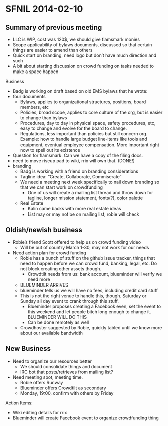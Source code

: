 SFNIL 2014-02-10
================

Summary of previous meeting
---------------------------

* LLC is WIP, cost was 120$, we should give flamsmark monies
* Scope applicability of bylaws documents, discussed so that certain things are easier to amend than others
* Quick start on branding, need logo but don’t have much direction and such
* A bit about starting discussion on crowd funding on tasks needed to make a space happen

 Business

* Badg is working on draft based on old EMS bylaws that he wrote:
* four documents
   * Bylaws, applies to organizational structures, positions, board members, etc
   * Policies, broad scope, applies to core culture of the org, but is easier to change than bylaws
   * Procedures, day to day in physical space, safety procedures, etc, easy to change and evolve for the board to change.
   * Regulations, less important than policies but still concern org. Example: how to handle large budget line-items like tools and equipment, eventual employee compensation. More important right now to spell out its existence
* Question for flamsmark: Can we have a copy of the filing docs.
* need to move riseup pad to wiki, rrix will own that. (DONE!)
* branding
   * Badg is working with a friend on branding considerations
   * Tagline idea: “Create, Collaborate, Commiserate”
   * We need a meeting next week specifically to nail down branding so that we can start work on crowdfunding
      * One of us will create a mailing list thread and throw down for tagline, longer mission statement, fonts(?), color palette
   * Real Estate
      * Kalin came backs with more real estate ideas
      * List may or may not be on mailing list, robie will check

Oldish/newish business
----------------------

* Robie’s friend Scott offered to help us on crowd funding video
   * Will be out of country March 1-30, may not work for our needs
* Need action plan for crowd funding
   * Robie has a bunch of stuff on the github issue tracker, things that need to happen before we can crowd fund, banking, legal, etc. Do not block creating other assets though.
      * Crowdtilt needs from us: bank account, blueminder will verify we need more
   * BLUEMINDER ARRIVES
   * blueminder tells us we will have no fees, including credit card stuff
   * This is not the right venue to handle this, though. Saturday or Sunday all day event to crank through this stuff.
      * Blueminder proposes creating a Facebook even, set the event to this weekend and let people bitch long enough to change it. BLUEMINDER WILL DO THIS
      * Can be done remotely as well
   * Crowdhoster suggested by Robie, quickly tabled until we know more about our available bandwidth

New Business
------------

* Need to organize our resources better
   * We should consolidate things and document
   * IRC bot that posts/retrieves from mailing list?
* Need meeting spot, meeting time.
   * Robie offers Runway
   * Blueminder offers Crowdtilt as secondary
   * Monday, 19:00, confirm with others by Friday

Action Items:

* Wiki editing details for rrix
* Blueminder will create Facebook event to organize crowdfunding thing
